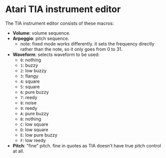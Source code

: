 # Atari TIA instrument editor

The TIA instrument editor consists of these macros:

- **Volume**: volume sequence.
- **Arpeggio**: pitch sequence.
  - note: fixed mode works differently. it sets the frequency directly rather than the note, so it only goes from 0 to 31.
- **Waveform**: selects waveform to be used:
  - `0`: nothing
  - `1`: buzzy
  - `2`: low buzzy
  - `3`: flangy
  - `4`: square
  - `5`: square
  - `6`: pure buzzy
  - `7`: reedy
  - `8`: noise
  - `9`: reedy
  - `A`: pure buzzy
  - `B`: nothing
  - `C`: low square
  - `D`: low square
  - `E`: low pure buzzy
  - `F`: low reedy
- **Pitch**: "fine" pitch. fine in quotes as TIA doesn't have true pitch control at all.
